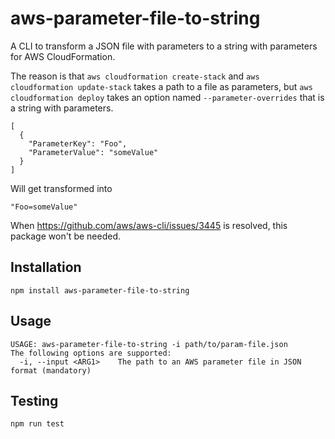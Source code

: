 # aws-parameter-file-to-string

A CLI to transform a JSON file with parameters to a string with parameters for AWS CloudFormation.

The reason is that `aws cloudformation create-stack` and `aws cloudformation update-stack` takes a path to a file as parameters, but `aws cloudformation deploy` takes an option named `--parameter-overrides` that is a string with parameters.

```
[
  {
    "ParameterKey": "Foo",
    "ParameterValue": "someValue"
  }
]
```

Will get transformed into

```
"Foo=someValue"
```

When https://github.com/aws/aws-cli/issues/3445 is resolved, this package won't be needed.

## Installation

```
npm install aws-parameter-file-to-string
```

## Usage

```
USAGE: aws-parameter-file-to-string -i path/to/param-file.json
The following options are supported:
  -i, --input <ARG1> 	The path to an AWS parameter file in JSON format (mandatory)
```

## Testing

```
npm run test
```
